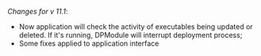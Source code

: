 _Changes for v 11.1_:
- Now application will check the activity of executables being updated or deleted. If it's running, DPModule will interrupt deployment process;
- Some fixes applied to application interface
